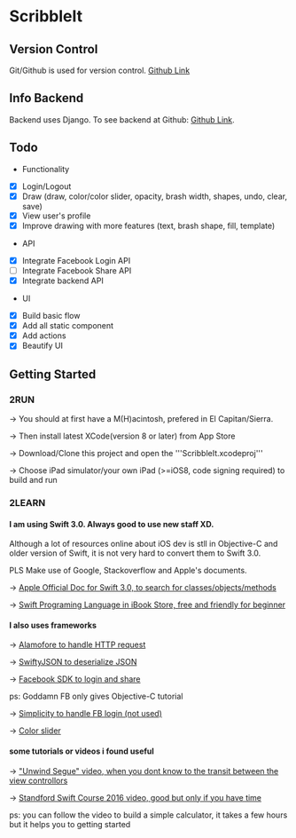 # ScribbleIt

## Version Control 
Git/Github is used for version control. [Github Link](https://github.com/NTUFQ/ScribbleIt)

## Info Backend
Backend uses Django. To see backend at Github: [Github Link](https://github.com/NTUFQ/ScribbleIt-Backend/).


## Todo
- Functionality
- [x] Login/Logout
- [x] Draw (draw, color/color slider, opacity, brash width, shapes, undo, clear, save)
- [x] View user's profile
- [x] Improve drawing with more features (text, brash shape, fill, template)
- API
- [x] Integrate Facebook Login API
- [ ] Integrate Facebook Share API
- [x] Integrate backend API
- UI
- [x] Build basic flow
- [x] Add all static component
- [x] Add actions
- [x] Beautify UI

## Getting Started
### 2RUN
-> You should at first have a M(H)acintosh, prefered in El Capitan/Sierra.

-> Then install latest XCode(version 8 or later) from App Store

-> Download/Clone this project and open the '''ScribbleIt.xcodeproj'''

-> Choose iPad simulator/your own iPad (>=iOS8, code signing required) to build and run
### 2LEARN
#### I am using Swift 3.0. Always good to use new staff XD.

Although a lot of resources online about iOS dev is stll in Objective-C and older version of Swift, it is not very hard to convert them to Swift 3.0.

PLS Make use of Google, Stackoverflow and Apple's documents.

-> [Apple Official Doc for Swift 3.0, to search for classes/objects/methods](https://developer.apple.com/swift/)

-> [Swift Programing Language in iBook Store, free and friendly for beginner](https://itunes.apple.com/sg/book/swift-programming-language/id881256329?mt=11)

#### I also uses frameworks

-> [Alamofore to handle HTTP request](https://github.com/Alamofire/Alamofire)

-> [SwiftyJSON to deserialize JSON](https://github.com/SwiftyJSON/SwiftyJSON)

-> [Facebook SDK to login and share](https://developers.facebook.com/docs/facebook-login/ios)

ps: Goddamn FB only gives Objective-C tutorial

-> [Simplicity to handle FB login (not used)](http://cocoadocs.org/docsets/Simplicity/2.0.1/index.html)

-> [Color slider](https://github.com/gizmosachin/ColorSlider)

#### some tutorials or videos i found useful

-> ["Unwind Segue" video, when you dont know to the transit between the view controllors](https://www.youtube.com/watch?v=akmPXZ4hDuU)

-> [Standford Swift Course 2016 video, good but only if you have time](https://www.youtube.com/watch?v=_lRx1zoriPo&list=PLsJq-VuSo2k26duIWzNjXztkZ7VrbppkT)

ps: you can follow the video to build a simple calculator, it takes a few hours but it helps you to getting started


